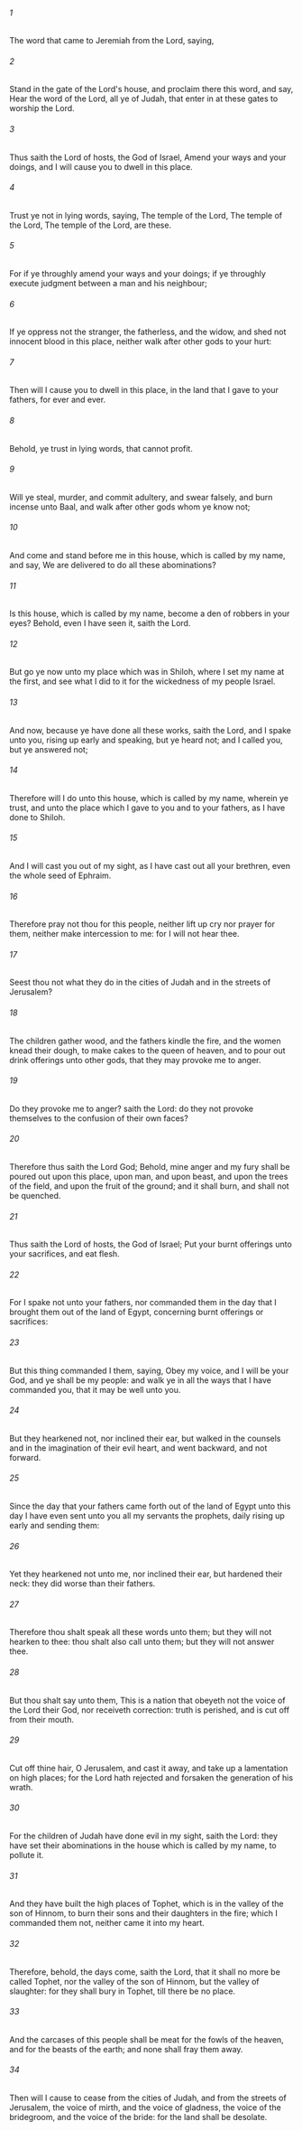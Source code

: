 ###### 1
The word that came to Jeremiah from the Lord, saying,

###### 2
Stand in the gate of the Lord's house, and proclaim there this word, and say, Hear the word of the Lord, all ye of Judah, that enter in at these gates to worship the Lord.

###### 3
Thus saith the Lord of hosts, the God of Israel, Amend your ways and your doings, and I will cause you to dwell in this place.

###### 4
Trust ye not in lying words, saying, The temple of the Lord, The temple of the Lord, The temple of the Lord, are these.

###### 5
For if ye throughly amend your ways and your doings; if ye throughly execute judgment between a man and his neighbour;

###### 6
If ye oppress not the stranger, the fatherless, and the widow, and shed not innocent blood in this place, neither walk after other gods to your hurt:

###### 7
Then will I cause you to dwell in this place, in the land that I gave to your fathers, for ever and ever.

###### 8
Behold, ye trust in lying words, that cannot profit.

###### 9
Will ye steal, murder, and commit adultery, and swear falsely, and burn incense unto Baal, and walk after other gods whom ye know not;

###### 10
And come and stand before me in this house, which is called by my name, and say, We are delivered to do all these abominations?

###### 11
Is this house, which is called by my name, become a den of robbers in your eyes? Behold, even I have seen it, saith the Lord.

###### 12
But go ye now unto my place which was in Shiloh, where I set my name at the first, and see what I did to it for the wickedness of my people Israel.

###### 13
And now, because ye have done all these works, saith the Lord, and I spake unto you, rising up early and speaking, but ye heard not; and I called you, but ye answered not;

###### 14
Therefore will I do unto this house, which is called by my name, wherein ye trust, and unto the place which I gave to you and to your fathers, as I have done to Shiloh.

###### 15
And I will cast you out of my sight, as I have cast out all your brethren, even the whole seed of Ephraim.

###### 16
Therefore pray not thou for this people, neither lift up cry nor prayer for them, neither make intercession to me: for I will not hear thee.

###### 17
Seest thou not what they do in the cities of Judah and in the streets of Jerusalem?

###### 18
The children gather wood, and the fathers kindle the fire, and the women knead their dough, to make cakes to the queen of heaven, and to pour out drink offerings unto other gods, that they may provoke me to anger.

###### 19
Do they provoke me to anger? saith the Lord: do they not provoke themselves to the confusion of their own faces?

###### 20
Therefore thus saith the Lord God; Behold, mine anger and my fury shall be poured out upon this place, upon man, and upon beast, and upon the trees of the field, and upon the fruit of the ground; and it shall burn, and shall not be quenched.

###### 21
Thus saith the Lord of hosts, the God of Israel; Put your burnt offerings unto your sacrifices, and eat flesh.

###### 22
For I spake not unto your fathers, nor commanded them in the day that I brought them out of the land of Egypt, concerning burnt offerings or sacrifices:

###### 23
But this thing commanded I them, saying, Obey my voice, and I will be your God, and ye shall be my people: and walk ye in all the ways that I have commanded you, that it may be well unto you.

###### 24
But they hearkened not, nor inclined their ear, but walked in the counsels and in the imagination of their evil heart, and went backward, and not forward.

###### 25
Since the day that your fathers came forth out of the land of Egypt unto this day I have even sent unto you all my servants the prophets, daily rising up early and sending them:

###### 26
Yet they hearkened not unto me, nor inclined their ear, but hardened their neck: they did worse than their fathers.

###### 27
Therefore thou shalt speak all these words unto them; but they will not hearken to thee: thou shalt also call unto them; but they will not answer thee.

###### 28
But thou shalt say unto them, This is a nation that obeyeth not the voice of the Lord their God, nor receiveth correction: truth is perished, and is cut off from their mouth.

###### 29
Cut off thine hair, O Jerusalem, and cast it away, and take up a lamentation on high places; for the Lord hath rejected and forsaken the generation of his wrath.

###### 30
For the children of Judah have done evil in my sight, saith the Lord: they have set their abominations in the house which is called by my name, to pollute it.

###### 31
And they have built the high places of Tophet, which is in the valley of the son of Hinnom, to burn their sons and their daughters in the fire; which I commanded them not, neither came it into my heart.

###### 32
Therefore, behold, the days come, saith the Lord, that it shall no more be called Tophet, nor the valley of the son of Hinnom, but the valley of slaughter: for they shall bury in Tophet, till there be no place.

###### 33
And the carcases of this people shall be meat for the fowls of the heaven, and for the beasts of the earth; and none shall fray them away.

###### 34
Then will I cause to cease from the cities of Judah, and from the streets of Jerusalem, the voice of mirth, and the voice of gladness, the voice of the bridegroom, and the voice of the bride: for the land shall be desolate.

